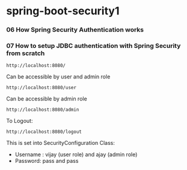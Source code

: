 ﻿# spring-boot-security1

### 06 How Spring Security Authentication works
### 07 How to setup JDBC authentication with Spring Security from scratch

```
http://localhost:8080/
```

Can be accessible by user and admin role

```
http://localhost:8080/user
```

Can be accessible by admin role

```
http://localhost:8080/admin
```

To Logout:

```
http://localhost:8080/logout
```

This is set into SecurityConfiguration Class:
- Username : vijay (user role) and ajay  (admin role)
- Password: pass and pass

